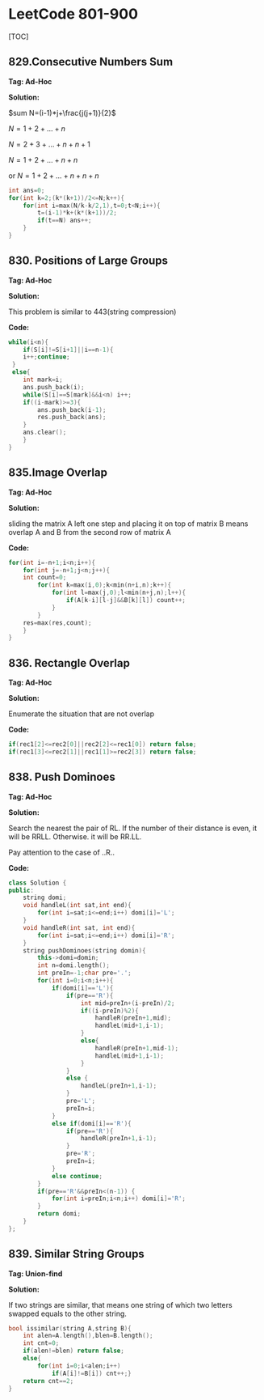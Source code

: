 # LeetCode 801-900



[TOC]

## 829.Consecutive Numbers Sum

**Tag: Ad-Hoc**

**Solution:**

$sum N=(i-1)*j+\frac{j(j+1)}{2}$

$N=1+2+...+n$

$N=2+3+...+n+n+1$

$N=1+2+...+n+n$

or $N=1+2+...+n+n+n$

```c++
int ans=0;
for(int k=2;(k*(k+1))/2<=N;k++){
	for(int i=max(N/k-k/2,1),t=0;t<N;i++){
		t=(i-1)*k+(k*(k+1))/2;
 		if(t==N) ans++;
	}       
}
```



## 830. Positions of Large Groups 

**Tag: Ad-Hoc**

**Solution:**

This problem is similar to 443(string compression)

**Code:**

```c++
while(i<n){
 	if(S[i]!=S[i+1]||i==n-1){
 	i++;continue;
 }
 else{
 	int mark=i;
 	ans.push_back(i);
 	while(S[i]==S[mark]&&i<n) i++;
 	if((i-mark)>=3){
 		ans.push_back(i-1);
 		res.push_back(ans);
	}
 	ans.clear();
 	}
}
```



## 835.Image Overlap

**Tag: Ad-Hoc**

**Solution:**

sliding the matrix A left one step and placing it on top of matrix B means overlap A and B from the second row of matrix A 

**Code:**

```c++
for(int i=-n+1;i<n;i++){
	for(int j=-n+1;j<n;j++){
	int count=0;
		for(int k=max(i,0);k<min(n+i,n);k++){
			for(int l=max(j,0);l<min(n+j,n);l++){
				if(A[k-i][l-j]&&B[k][l]) count++;
			}
   		}
	res=max(res,count);
	}
}
```



## 836. Rectangle Overlap

**Tag: Ad-Hoc**

**Solution:**

Enumerate the situation that are not overlap

**Code:**

```c++
if(rec1[2]<=rec2[0]||rec2[2]<=rec1[0]) return false;
if(rec1[3]<=rec2[1]||rec1[1]>=rec2[3]) return false;
```



## 838. Push Dominoes

**Tag:  Ad-Hoc**

**Solution:**

Search the nearest the pair of RL. If the number of their distance is even, it will be RRLL. Otherwise. it will be RR.LL.

Pay attention to the case of ..R..

**Code:**

```c++
class Solution {
public:
    string domi;
    void handleL(int sat,int end){
        for(int i=sat;i<=end;i++) domi[i]='L';
    }    
    void handleR(int sat, int end){
        for(int i=sat;i<=end;i++) domi[i]='R';
    }    
    string pushDominoes(string domin){
        this->domi=domin;
        int n=domi.length();
        int preIn=-1;char pre='.';
        for(int i=0;i<n;i++){
            if(domi[i]=='L'){
                if(pre=='R'){
                    int mid=preIn+(i-preIn)/2;
                    if((i-preIn)%2){             
                        handleR(preIn+1,mid);
                        handleL(mid+1,i-1);
                    }
                    else{
                        handleR(preIn+1,mid-1);
                        handleL(mid+1,i-1);
                    }
                }
                else {
                    handleL(preIn+1,i-1);
                }
                pre='L';
                preIn=i;
            }
            else if(domi[i]=='R'){
                if(pre=='R'){
                    handleR(preIn+1,i-1);
                }
                pre='R';
                preIn=i;
            }
            else continue;        
        }
        if(pre=='R'&&preIn<(n-1)) {
            for(int i=preIn;i<n;i++) domi[i]='R';
        }
        return domi;
    }
};
```



## 839. Similar String Groups

**Tag: Union-find**

**Solution:**

If two strings are similar, that means one string of which two letters swapped  equals to the other string.

```c++
bool issimilar(string A,string B){
 	int alen=A.length(),blen=B.length();
 	int cnt=0;
 	if(alen!=blen) return false;       
  	else{
  		for(int i=0;i<alen;i++)
 			if(A[i]!=B[i]) cnt++;}
    return cnt==2;
}
```

